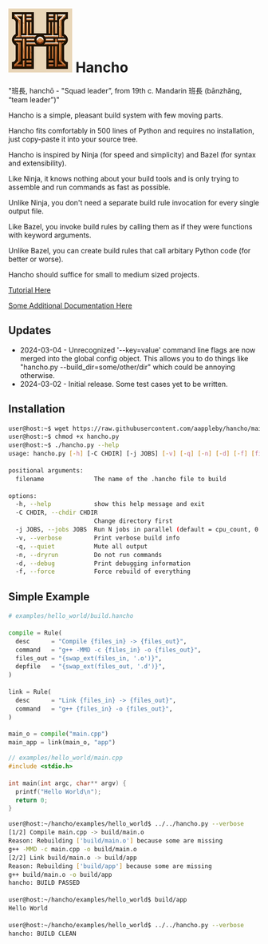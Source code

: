# ![Logo](hancho_small.png) Hancho

"班長, hanchō - "Squad leader”, from 19th c. Mandarin 班長 (bānzhǎng, “team leader”)"

Hancho is a simple, pleasant build system with few moving parts.

Hancho fits comfortably in 500 lines of Python and requires no installation, just copy-paste it into your source tree.

Hancho is inspired by Ninja (for speed and simplicity) and Bazel (for syntax and extensibility).

Like Ninja, it knows nothing about your build tools and is only trying to assemble and run commands as fast as possible.

Unlike Ninja, you don't need a separate build rule invocation for every single output file.

Like Bazel, you invoke build rules by calling them as if they were functions with keyword arguments.

Unlike Bazel, you can create build rules that call arbitary Python code (for better or worse).

Hancho should suffice for small to medium sized projects.

[Tutorial Here](tutorial)

[Some Additional Documentation Here](docs)

## Updates

 - 2024-03-04 - Unrecognized '--key=value' command line flags are now merged into the global config object. This allows you to do things like "hancho.py --build_dir=some/other/dir" which could be annoying otherwise.
 - 2024-03-02 - Initial release. Some test cases yet to be written.

## Installation

``` bash
user@host:~$ wget https://raw.githubusercontent.com/aappleby/hancho/main/hancho.py
user@host:~$ chmod +x hancho.py
user@host:~$ ./hancho.py --help
usage: hancho.py [-h] [-C CHDIR] [-j JOBS] [-v] [-q] [-n] [-d] [-f] [filename]

positional arguments:
  filename              The name of the .hancho file to build

options:
  -h, --help            show this help message and exit
  -C CHDIR, --chdir CHDIR
                        Change directory first
  -j JOBS, --jobs JOBS  Run N jobs in parallel (default = cpu_count, 0 = infinity)
  -v, --verbose         Print verbose build info
  -q, --quiet           Mute all output
  -n, --dryrun          Do not run commands
  -d, --debug           Print debugging information
  -f, --force           Force rebuild of everything
```

## Simple Example
```py
# examples/hello_world/build.hancho

compile = Rule(
  desc      = "Compile {files_in} -> {files_out}",
  command   = "g++ -MMD -c {files_in} -o {files_out}",
  files_out = "{swap_ext(files_in, '.o')}",
  depfile   = "{swap_ext(files_out, '.d')}",
)

link = Rule(
  desc      = "Link {files_in} -> {files_out}",
  command   = "g++ {files_in} -o {files_out}",
)

main_o = compile("main.cpp")
main_app = link(main_o, "app")
```
```cpp
// examples/hello_world/main.cpp
#include <stdio.h>

int main(int argc, char** argv) {
  printf("Hello World\n");
  return 0;
}
```
```sh
user@host:~/hancho/examples/hello_world$ ../../hancho.py --verbose
[1/2] Compile main.cpp -> build/main.o
Reason: Rebuilding ['build/main.o'] because some are missing
g++ -MMD -c main.cpp -o build/main.o
[2/2] Link build/main.o -> build/app
Reason: Rebuilding ['build/app'] because some are missing
g++ build/main.o -o build/app
hancho: BUILD PASSED

user@host:~/hancho/examples/hello_world$ build/app
Hello World

user@host:~/hancho/examples/hello_world$ ../../hancho.py --verbose
hancho: BUILD CLEAN
```
